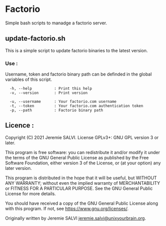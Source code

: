 # Factorio
Simple bash scripts to manadge a factorio server.
## update-factorio.sh
This is a simple script to update factorio binaries to the latest version.
### Use :
Username, token and factorio binary path can be definded in the global variables of this script.
```
  -h, --help          : Print this help
  -v, --version       : Print version

  -u, --username      : Your factorio.com username
  -t, --token         : Your factorio.com authentication token
  -p, --path          : Factorio binary path
```
## Licence :
Copyright (C) 2021 Jeremie SALVI.
License GPLv3+: GNU GPL version 3 or later.

This program is free software: you can redistribute it and/or modify it under the terms of the GNU General Public License
as published by the Free Software Foundation, either version 3 of the License, or (at your option) any later version.

This program is distributed in the hope that it will be useful, but WITHOUT ANY WARRANTY; 
without even the implied warranty of MERCHANTABILITY or FITNESS FOR A PARTICULAR PURPOSE. 
See the GNU General Public License for more details.

You should have received a copy of the GNU General Public License along with this program. 
If not, see https://www.gnu.org/licenses/.

Originally written by Jeremie SALVI <jeremie.salvi@unixyourbrain.org>.
